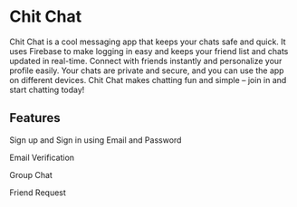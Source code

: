 
# Chit Chat

Chit Chat is a cool messaging app that keeps your chats safe and quick. It uses Firebase to make logging in easy and keeps your friend list and chats updated in real-time. Connect with friends instantly and personalize your profile easily. Your chats are private and secure, and you can use the app on different devices. Chit Chat makes chatting fun and simple – join in and start chatting today!

## Features
Sign up and Sign in using Email and Password

Email Verification

Group Chat

Friend Request











